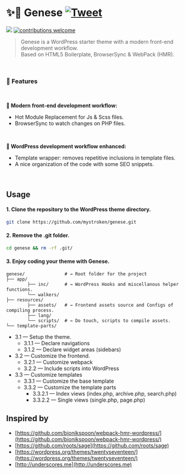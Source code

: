 # :sparkles::volcano: Genese [![Tweet](https://img.shields.io/twitter/url/http/shields.io.svg?style=social)](https://twitter.com/intent/tweet?text=Get%20over%20170%20free%20design%20blocks%20based%20on%20Bootstrap%204&url=https://www.froala.com/design-blocks&via=froala&hashtags=bootstrap,design,templates,blocks,developers)

[![](https://img.shields.io/github/stars/badges/shields.svg?label=Stars&style=social?style=plastic)](https://github.com/mystroken/genese)
[![contributions welcome](https://img.shields.io/badge/contributions-welcome-brightgreen.svg?style=flat)](https://github.com/mystroken/genese/issues)
<br>

> Genese is a WordPress starter theme with a modern front-end development workflow.<br>Based on HTML5 Boilerplate, BrowserSync & WebPack (HMR).

<br>

### :tada: Features

<br>

**:pushpin: Modern front-end development workflow:**

* Hot Module Replacement for Js & Scss files.
* BrowserSync to watch changes on PHP files.

<br>

**:pushpin: WordPress development workflow enhanced:**

* Template wrapper: removes repetitive inclusions in template files.
* A nice organization of the code with some SEO snippets.

<br>

## Usage

#### 1. Clone the repository to the WordPress theme directory.

```bash
git clone https://github.com/mystroken/genese.git
```

#### 2. Remove the .git folder.

```bash
cd genese && rm -rf .git/
```

#### 3. Enjoy coding your theme with Genese.

```shell
genese/               # → Root folder for the project
├── app/
        ├── inc/      # → WordPress Hooks and miscellanous helper functions.
        └── walkers/
├── resources/
        ├── assets/   # → Frontend assets source and Configs of compiling process.
        ├── lang/
        └── scripts/  # → Do touch, scripts to compile assets.
└── template-parts/
```

* 3.1 — Setup the theme.
  - 3.1.1 — Declare navigations
  - 3.1.2 — Declare widget areas (sidebars)
* 3.2 — Customize the frontend.
  - 3.2.1 — Customize webpack
  - 3.2.2 — Include scripts into WordPress
* 3.3 — Customize templates
  - 3.3.1 — Customize the base template
  - 3.3.2 — Customize the template parts
    - 3.3.2.1 — Index views (index.php, archive.php, search.php)
    - 3.3.2.2 — Single views (single.php, page.php)

## Inspired by

* [https://github.com/bionikspoon/webpack-hmr-wordpress/](https://github.com/bionikspoon/webpack-hmr-wordpress/)
* [https://github.com/roots/sage](https://github.com/roots/sage)
* [https://wordpress.org/themes/twentyseventeen/](https://wordpress.org/themes/twentyseventeen/)
* [http://underscores.me](http://underscores.me)
